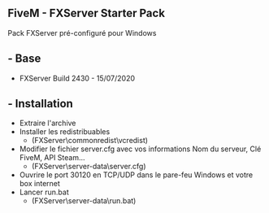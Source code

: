 ## FiveM - FXServer Starter Pack
Pack FXServer pré-configuré pour Windows

## - Base
* FXServer Build 2430 - 15/07/2020

## - Installation
* Extraire l'archive
* Installer les redistribuables
  * (FXServer\commonredist\vcredist\)
* Modifier le fichier server.cfg avec vos informations Nom du serveur, Clé FiveM, API Steam...
  * (FXServer\server-data\server.cfg)
* Ouvrire le port 30120 en TCP/UDP dans le pare-feu Windows et votre box internet
* Lancer run.bat
  * (FXServer\server-data\run.bat)
